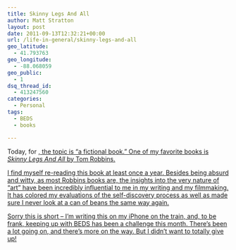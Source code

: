 ```yaml
---
title: Skinny Legs And All
author: Matt Stratton
layout: post
date: 2011-09-13T12:32:21+00:00
url: /life-in-general/skinny-legs-and-all
geo_latitude:
  - 41.793763
geo_longitude:
  - -88.068059
geo_public:
  - 1
dsq_thread_id:
  - 413247560
categories:
  - Personal
tags:
  - BEDS
  - books

---
```

Today, for <a href = "http://www.purekatherine.com/beds/">, the topic is &#8220;a fictional book.&#8221; One of my favorite books is _Skinny Legs And All_ by Tom Robbins.

I find myself re-reading this book at least once a year. Besides being absurd and witty, as most Robbins books are, the insights into the very nature of &#8220;art&#8221; have been incredibly influential to me in my writing and my filmmaking. It has colored my evaluations of the self-discovery process as well as made sure I never look at a can of beans the same way again. 

Sorry this is short &#8211; I&#8217;m writing this on my iPhone on the train, and, to be frank, keeping up with BEDS has been a challenge this month. There&#8217;s been a lot going on, and there&#8217;s more on the way. But I didn&#8217;t want to totally give up!